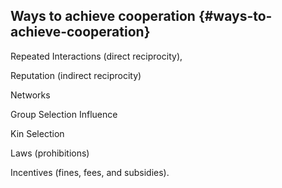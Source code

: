 ## Ways to achieve cooperation {#ways-to-achieve-cooperation}

Repeated Interactions (direct reciprocity),

Reputation (indirect reciprocity)

Networks

Group Selection Influence

Kin Selection

Laws (prohibitions)

Incentives (fines, fees, and subsidies).